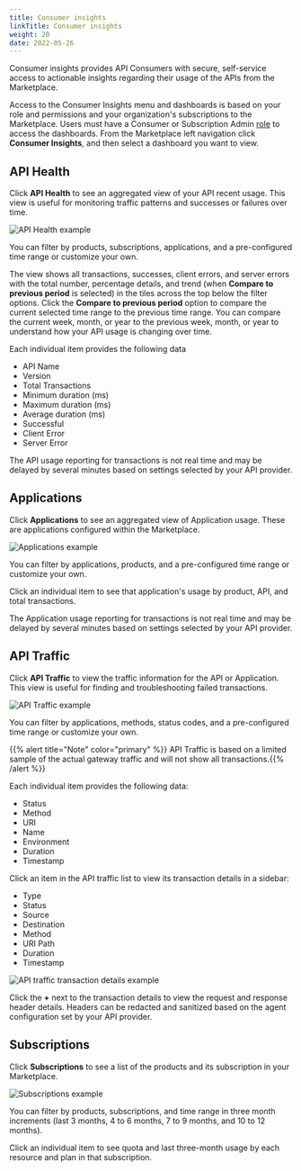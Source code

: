 ```yaml
---
title: Consumer insights
linkTitle: Consumer insights
weight: 20
date: 2022-05-26
---
```


Consumer insights provides API Consumers with secure, self-service access to actionable insights regarding their usage of the APIs from the Marketplace.

Access to the Consumer Insights menu and dashboards is based on your role and permissions and your organization's subscriptions to the Marketplace. Users must have a Consumer or Subscription Admin [role](https://docs.axway.com/bundle/platform-management/page/docs/management_guide/organizations/organization_roles_and_features/index.html#team-roles) to access the dashboards. From the Marketplace left navigation click **Consumer Insights**, and then select a dashboard you want to view.

## API Health

Click **API Health** to see an aggregated view of your API recent usage. This view is useful for monitoring traffic patterns and successes or failures over time.

![API Health example](/Images/marketplace/consumer_experience/ci_api_health.png)

You can filter by products, subscriptions, applications, and a pre-configured time range or customize your own.

The view shows all transactions, successes, client errors, and server errors with the total number, percentage details, and trend (when **Compare to previous period** is selected) in the tiles across the top below the filter options. Click the **Compare to previous period** option to compare the current selected time range to the previous time range. You can compare the current week, month, or year to the previous week, month, or year to understand how your API usage is changing over time.

Each individual item provides the following data

* API Name
* Version
* Total Transactions
* Minimum duration (ms)
* Maximum duration (ms)
* Average duration (ms)
* Successful
* Client Error
* Server Error

The API usage reporting for transactions is not real time and may be delayed by several minutes based on settings selected by your API provider.

## Applications

Click **Applications** to see an aggregated view of Application usage. These are applications configured within the Marketplace.

![Applications example](/Images/marketplace/consumer_experience/ci_applications.png)

You can filter by applications, products, and a pre-configured time range or customize your own.

Click an individual item to see that application's usage by product, API, and total transactions.

The Application usage reporting for transactions is not real time and may be delayed by several minutes based on settings selected by your API provider.

## API Traffic

Click **API Traffic** to view the traffic information for the API or Application. This view is useful for finding and troubleshooting failed transactions.

![API Traffic example](/Images/marketplace/consumer_experience/ci_api_traffic.png)

You can filter by applications, methods, status codes, and a pre-configured time range or customize your own.

{{% alert title="Note" color="primary" %}} API Traffic is based on a limited sample of the actual gateway traffic and will not show all transactions.{{% /alert %}}

Each individual item provides the following data:

* Status
* Method
* URI
* Name
* Environment
* Duration
* Timestamp

Click an item in the API traffic list to view its transaction details in a sidebar:

* Type
* Status
* Source
* Destination
* Method
* URI Path
* Duration
* Timestamp

![API traffic transaction details example](/Images/marketplace/consumer_experience/ci_api_traffic_details.png)

Click the **+** next to the transaction details to view the request and response header details. Headers can be redacted and sanitized based on the agent configuration set by your API provider.

## Subscriptions

Click **Subscriptions** to see a list of the products and its subscription in your Marketplace.

![Subscriptions example](/Images/marketplace/consumer_experience/ci_subscriptions.png)

You can filter by products, subscriptions, and time range in three month increments (last 3 months, 4 to 6 months, 7 to 9 months, and 10 to 12 months).

Click an individual item to see quota and last three-month usage by each resource and plan in that subscription.
